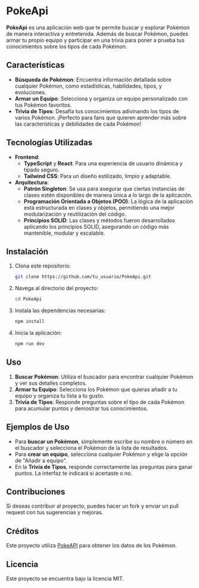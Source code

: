 # PokeApi

**PokeApi** es una aplicación web que te permite buscar y explorar Pokémon de manera interactiva y entretenida. Además de buscar Pokémon, puedes armar tu propio equipo y participar en una trivia para poner a prueba tus conocimientos sobre los tipos de cada Pokémon.

## Características

- **Búsqueda de Pokémon**: Encuentra información detallada sobre cualquier Pokémon, como estadísticas, habilidades, tipos, y evoluciones.
- **Armar un Equipo**: Selecciona y organiza un equipo personalizado con tus Pokémon favoritos.
- **Trivia de Tipos**: Desafía tus conocimientos adivinando los tipos de varios Pokémon. ¡Perfecto para fans que quieren aprender más sobre las características y debilidades de cada Pokémon!

## Tecnologías Utilizadas

- **Frontend**: 
  - **TypeScript** y **React**: Para una experiencia de usuario dinámica y tipado seguro.
  - **Tailwind CSS**: Para un diseño estilizado, limpio y adaptable.
- **Arquitectura**:
  - **Patrón Singleton**: Se usa para asegurar que ciertas instancias de clases estén disponibles de manera única a lo largo de la aplicación.
  - **Programación Orientada a Objetos (POO)**: La lógica de la aplicación está estructurada en clases y objetos, permitiendo una mejor modularización y reutilización del código.
  - **Principios SOLID**: Las clases y métodos fueron desarrollados aplicando los principios SOLID, asegurando un código más mantenible, modular y escalable.

## Instalación

1. Clona este repositorio:
   ```bash
   git clone https://github.com/tu_usuario/PokeApi.git
   ```
2. Navega al directorio del proyecto:
   ```bash
   cd PokeApi
   ```
3. Instala las dependencias necesarias:
   ```bash
   npm install
   ```
4. Inicia la aplicación:
   ```bash
   npm run dev
   ```

## Uso

1. **Buscar Pokémon**: Utiliza el buscador para encontrar cualquier Pokémon y ver sus detalles completos.
2. **Armar tu Equipo**: Selecciona los Pokémon que quieras añadir a tu equipo y organiza tu lista a tu gusto.
3. **Trivia de Tipos**: Responde preguntas sobre el tipo de cada Pokémon para acumular puntos y demostrar tus conocimientos.

## Ejemplos de Uso

- Para **buscar un Pokémon**, simplemente escribe su nombre o número en el buscador y selecciona el Pokémon de la lista de resultados.
- Para **crear un equipo**, selecciona cualquier Pokémon y elige la opción de "Añadir a equipo".
- En la **Trivia de Tipos**, responde correctamente las preguntas para ganar puntos. La interfaz te indicará si acertaste o no.

## Contribuciones

Si deseas contribuir al proyecto, puedes hacer un fork y enviar un pull request con tus sugerencias y mejoras.

## Créditos

Este proyecto utiliza [PokeAPI](https://pokeapi.co/) para obtener los datos de los Pokémon.

## Licencia

Este proyecto se encuentra bajo la licencia MIT.
